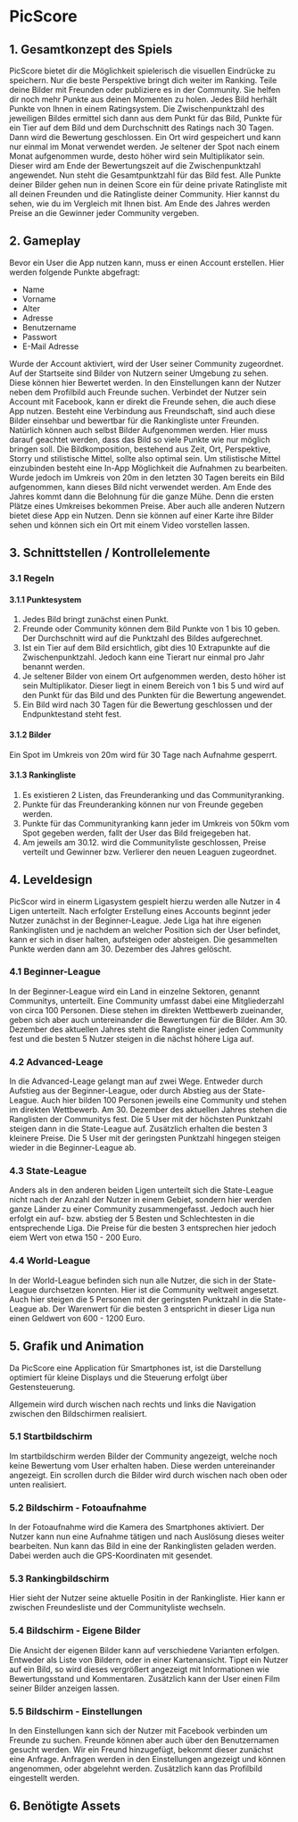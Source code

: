 # PicScore
## 1. Gesamtkonzept des Spiels
PicScore bietet dir die Möglichkeit spielerisch die visuellen Eindrücke zu speichern. Nur die beste Perspektive bringt dich weiter im Ranking. Teile deine Bilder mit Freunden oder publiziere es in der Community. Sie helfen dir noch mehr Punkte aus deinen Momenten zu holen. Jedes Bild herhält Punkte von Ihnen in einem Ratingsystem. Die Zwischenpunktzahl des jeweiligen Bildes ermittel sich dann aus dem Punkt für das Bild, Punkte für ein Tier auf dem Bild und dem Durchschnitt des Ratings nach 30 Tagen. Dann wird die Bewertung geschlossen.
Ein Ort wird gespeichert und kann nur einmal im Monat verwendet werden.
Je seltener der Spot nach einem Monat aufgenommen wurde, desto höher wird sein Multiplikator sein. Dieser wird am Ende der Bewertungszeit auf die Zwischenpunktzahl angewendet. Nun steht die Gesamtpunktzahl für das Bild fest. Alle Punkte deiner Bilder gehen nun in deinen Score ein für deine private Ratingliste mit all deinen Freunden und die Ratingliste deiner Community. Hier kannst du sehen, wie du im Vergleich mit Ihnen bist. Am Ende des Jahres werden Preise an die Gewinner jeder Community vergeben.

## 2. Gameplay
Bevor ein User die App nutzen kann, muss er einen Account erstellen. Hier werden folgende Punkte abgefragt:
* Name
* Vorname
* Alter
* Adresse
* Benutzername
* Passwort
* E-Mail Adresse

Wurde der Account aktiviert, wird der User seiner Community zugeordnet.
Auf der Startseite sind Bilder von Nutzern seiner Umgebung zu sehen. Diese können hier Bewertet werden.
In den Einstellungen kann der Nutzer neben dem Profilbild auch Freunde suchen. Verbindet der Nutzer sein Account mit Facebook, kann er direkt die Freunde sehen, die auch diese App nutzen. Besteht eine Verbindung aus Freundschaft, sind auch diese Bilder einsehbar und bewertbar für die Rankingliste unter Freunden.
Natürlich können auch selbst Bilder Aufgenommen werden. Hier muss darauf geachtet werden, dass das Bild so viele Punkte wie nur möglich bringen soll. Die Bildkomposition, bestehend aus Zeit, Ort, Perspektive, Storry und stilistische Mittel, sollte also optimal sein. Um stilistische Mittel einzubinden besteht eine In-App Möglichkeit die Aufnahmen zu bearbeiten. Wurde jedoch im Umkreis von 20m in den letzten 30 Tagen bereits ein Bild aufgenommen, kann dieses Bild nicht verwendet werden.
Am Ende des Jahres kommt dann die Belohnung für die ganze Mühe. Denn die ersten Plätze eines Umkreises bekommen Preise.
Aber auch alle anderen Nutzern bietet diese App ein Nutzen. Denn sie können auf einer Karte ihre Bilder sehen und können sich ein Ort mit einem Video vorstellen lassen.

## 3. Schnittstellen / Kontrollelemente
### 3.1 Regeln
#### 3.1.1 Punktesystem
1. Jedes Bild bringt zunächst einen Punkt.
2. Freunde oder Community können dem Bild Punkte von 1 bis 10 geben. Der
Durchschnitt wird auf die Punktzahl des Bildes aufgerechnet.
3. Ist ein Tier auf dem Bild ersichtlich, gibt dies 10 Extrapunkte auf die Zwischenpunktzahl. Jedoch kann eine Tierart nur einmal pro Jahr benannt werden.
3. Je seltener Bilder von einem Ort aufgenommen werden, desto höher ist sein
Multiplikator. Dieser liegt in einem Bereich von 1 bis 5 und wird auf den Punkt für
das Bild und des Punkten für die Bewertung angewendet.
4. Ein Bild wird nach 30 Tagen für die Bewertung geschlossen und der
Endpunktestand steht fest.

#### 3.1.2 Bilder
Ein Spot im Umkreis von 20m wird für 30 Tage nach Aufnahme gesperrt.

#### 3.1.3 Rankingliste
1. Es existieren 2 Listen, das Freunderanking und das Communityranking.
2. Punkte für das Freunderanking können nur von Freunde gegeben werden.
3. Punkte für das Communityranking kann jeder im Umkreis von 50km vom Spot
gegeben werden, fallt der User das Bild freigegeben hat.
4. Am jeweils am 30.12. wird die Communityliste geschlossen, Preise verteilt und Gewinner bzw. Verlierer den neuen Leaguen zugeordnet.

## 4. Leveldesign
PicScor wird in einerm Ligasystem gespielt hierzu werden alle Nutzer in 4 Ligen unterteilt. Nach erfolgter Erstellung eines Accounts beginnt jeder Nutzer zunächst in der Beginner-League.
Jede Liga hat ihre eigenen Rankinglisten und je nachdem an welcher Position sich der User befindet, kann er sich in diser halten, aufsteigen oder absteigen. Die gesammelten Punkte werden dann am 30. Dezember des Jahres gelöscht.

### 4.1 Beginner-League
In der Beginner-League wird ein Land in einzelne Sektoren, genannt Communitys, unterteilt. Eine Community umfasst dabei eine Mitgliederzahl von circa 100 Personen. Diese stehen im direkten Wettbewerb zueinander, geben sich aber auch untereinander die Bewertungen für die Bilder.
Am 30. Dezember des aktuellen Jahres steht die Rangliste einer jeden Community fest und die besten 5 Nutzer steigen in die nächst höhere Liga auf.

### 4.2 Advanced-Leage
In die Advanced-Leage gelangt man auf zwei Wege. Entweder durch Aufstieg aus der Beginner-League, oder durch Abstieg aus der State-League.
Auch hier bilden 100 Personen jeweils eine Community und stehen im direkten Wettbewerb.
Am 30. Dezember des aktuellen Jahres stehen die Ranglisten der Communitys fest. Die 5 User mit der höchsten Punktzahl steigen dann in die State-League auf. Zusätzlich erhalten die besten 3 kleinere Preise.
Die 5 User mit der geringsten Punktzahl hingegen steigen wieder in die Beginner-League ab.

### 4.3 State-League
Anders als in den anderen beiden Ligen unterteilt sich die State-League nicht nach der Anzahl der Nutzer in einem Gebiet, sondern hier werden ganze Länder zu einer Community zusammengefasst.
Jedoch auch hier erfolgt ein auf- bzw. abstieg der 5 Besten und Schlechtesten in die entsprechende Liga.
Die Preise für die besten 3 entsprechen hier jedoch eiem Wert von etwa 150 - 200 Euro.

### 4.4 World-League
In der World-League befinden sich nun alle Nutzer, die sich in der State-League durchsetzen konnten. Hier ist die Community weltweit angesetzt. Auch hier steigen die 5 Personen mit der geringsten Punktzahl in die State-League ab.
Der Warenwert für die besten 3 entspricht in dieser Liga nun einen Geldwert von 600 - 1200 Euro.

## 5. Grafik und Animation
Da PicScore eine Application für Smartphones ist, ist die Darstellung optimiert für kleine Displays und die Steuerung erfolgt über Gestensteuerung.

Allgemein wird durch wischen nach rechts und links die Navigation zwischen den Bildschirmen realisiert.

### 5.1 Startbildschirm
Im startbildschirm werden Bilder der Community angezeigt, welche noch keine Bewertung vom User erhalten haben. Diese werden untereinander angezeigt. Ein scrollen durch die Bilder wird durch wischen nach oben oder unten realisiert.

### 5.2 Bildschirm - Fotoaufnahme
In der Fotoaufnahme wird die Kamera des Smartphones aktiviert.
Der Nutzer kann nun eine Aufnahme tätigen und nach Auslösung dieses weiter bearbeiten. Nun kann das Bild in eine der Rankinglisten geladen werden. Dabei werden auch die GPS-Koordinaten mit gesendet.

### 5.3 Rankingbildschirm
Hier sieht der Nutzer seine aktuelle Positin in der Rankingliste. Hier kann er zwischen Freundesliste und der Communityliste wechseln.

### 5.4 Bildschirm - Eigene Bilder
Die Ansicht der eigenen Bilder kann auf verschiedene Varianten erfolgen. Entweder als Liste von Bildern, oder in einer Kartenansicht.
Tippt ein Nutzer auf ein Bild, so wird dieses vergrößert angezeigt mit Informationen wie Bewertungsstand und Kommentaren.
Zusätzlich kann der User einen Film seiner Bilder anzeigen lassen.

### 5.5 Bildschirm - Einstellungen
In den Einstellungen kann sich der Nutzer mit Facebook verbinden um Freunde zu suchen. Freunde können aber auch über den Benutzernamen gesucht werden. Wir ein Freund hinzugefügt, bekommt dieser zunächst eine Anfrage. Anfragen werden in den Einstellungen angezeigt und können angenommen, oder abgelehnt werden.
Zusätzlich kann das Profilbild eingestellt werden.

## 6. Benötigte Assets
